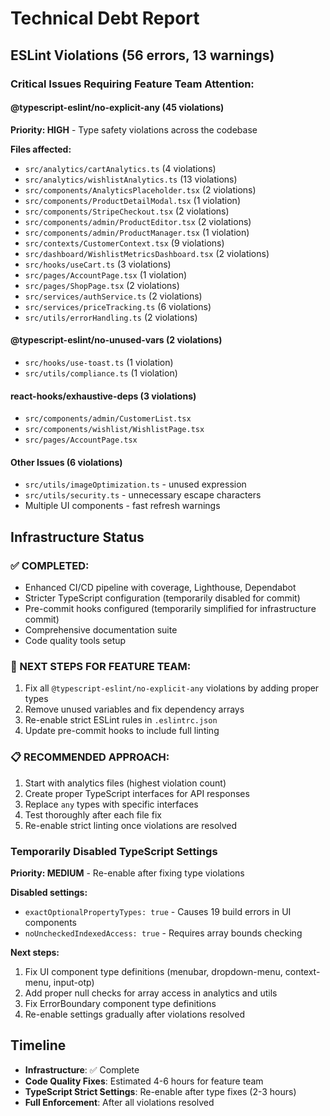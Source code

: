# Technical Debt Report

## ESLint Violations (56 errors, 13 warnings)

### Critical Issues Requiring Feature Team Attention:

#### @typescript-eslint/no-explicit-any (45 violations)
**Priority: HIGH** - Type safety violations across the codebase

**Files affected:**
- `src/analytics/cartAnalytics.ts` (4 violations)
- `src/analytics/wishlistAnalytics.ts` (13 violations) 
- `src/components/AnalyticsPlaceholder.tsx` (2 violations)
- `src/components/ProductDetailModal.tsx` (1 violation)
- `src/components/StripeCheckout.tsx` (2 violations)
- `src/components/admin/ProductEditor.tsx` (2 violations)
- `src/components/admin/ProductManager.tsx` (1 violation)
- `src/contexts/CustomerContext.tsx` (9 violations)
- `src/dashboard/WishlistMetricsDashboard.tsx` (2 violations)
- `src/hooks/useCart.ts` (3 violations)
- `src/pages/AccountPage.tsx` (1 violation)
- `src/pages/ShopPage.tsx` (2 violations)
- `src/services/authService.ts` (2 violations)
- `src/services/priceTracking.ts` (6 violations)
- `src/utils/errorHandling.ts` (2 violations)

#### @typescript-eslint/no-unused-vars (2 violations)
- `src/hooks/use-toast.ts` (1 violation)
- `src/utils/compliance.ts` (1 violation)

#### react-hooks/exhaustive-deps (3 violations)
- `src/components/admin/CustomerList.tsx`
- `src/components/wishlist/WishlistPage.tsx`
- `src/pages/AccountPage.tsx`

#### Other Issues (6 violations)
- `src/utils/imageOptimization.ts` - unused expression
- `src/utils/security.ts` - unnecessary escape characters
- Multiple UI components - fast refresh warnings

## Infrastructure Status

### ✅ COMPLETED:
- Enhanced CI/CD pipeline with coverage, Lighthouse, Dependabot
- Stricter TypeScript configuration (temporarily disabled for commit)
- Pre-commit hooks configured (temporarily simplified for infrastructure commit)
- Comprehensive documentation suite
- Code quality tools setup

### 🔄 NEXT STEPS FOR FEATURE TEAM:
1. Fix all `@typescript-eslint/no-explicit-any` violations by adding proper types
2. Remove unused variables and fix dependency arrays
3. Re-enable strict ESLint rules in `.eslintrc.json`
4. Update pre-commit hooks to include full linting

### 📋 RECOMMENDED APPROACH:
1. Start with analytics files (highest violation count)
2. Create proper TypeScript interfaces for API responses
3. Replace `any` types with specific interfaces
4. Test thoroughly after each file fix
5. Re-enable strict linting once violations are resolved

### Temporarily Disabled TypeScript Settings
**Priority: MEDIUM** - Re-enable after fixing type violations

**Disabled settings:**
- `exactOptionalPropertyTypes: true` - Causes 19 build errors in UI components
- `noUncheckedIndexedAccess: true` - Requires array bounds checking

**Next steps:**
1. Fix UI component type definitions (menubar, dropdown-menu, context-menu, input-otp)
2. Add proper null checks for array access in analytics and utils
3. Fix ErrorBoundary component type definitions
4. Re-enable settings gradually after violations resolved

## Timeline
- **Infrastructure**: ✅ Complete
- **Code Quality Fixes**: Estimated 4-6 hours for feature team
- **TypeScript Strict Settings**: Re-enable after type fixes (2-3 hours)
- **Full Enforcement**: After all violations resolved
